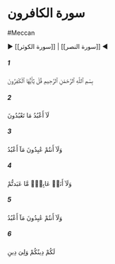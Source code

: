 # سورة الكافرون
#Meccan
▶ [[سورة الكوثر]] | [[سورة النصر]] ◀
##### 1
<span class="ayah hovertext" data-hover="Say: O ye that reject Faith!">بِسْمِ ٱللَّهِ ٱلرَّحْمَٰنِ ٱلرَّحِيمِ قُلْ يَٰٓأَيُّهَا ٱلْكَٰفِرُونَ</span>
##### 2
<span class="ayah hovertext" data-hover="I worship not that which ye worship,">لَآ أَعْبُدُ مَا تَعْبُدُونَ</span>
##### 3
<span class="ayah hovertext" data-hover="Nor will ye worship that which I worship.">وَلَآ أَنتُمْ عَٰبِدُونَ مَآ أَعْبُدُ</span>
##### 4
<span class="ayah hovertext" data-hover="And I will not worship that which ye have been wont to worship,">وَلَآ أَنَا۠ عَابِدٌۭ مَّا عَبَدتُّمْ</span>
##### 5
<span class="ayah hovertext" data-hover="Nor will ye worship that which I worship.">وَلَآ أَنتُمْ عَٰبِدُونَ مَآ أَعْبُدُ</span>
##### 6
<span class="ayah hovertext" data-hover="To you be your Way, and to me mine.">لَكُمْ دِينُكُمْ وَلِىَ دِينِ</span>

